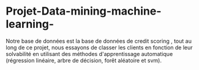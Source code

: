 # Projet-Data-mining-machine-learning-
Notre base de données est la base de données de credit scoring , tout au long de ce projet, nous essayons de classer les clients en fonction de leur solvabilité en utilisant des méthodes d'apprentissage automatique (régression linéaire, arbre de décision, forêt aléatoire et svm).
